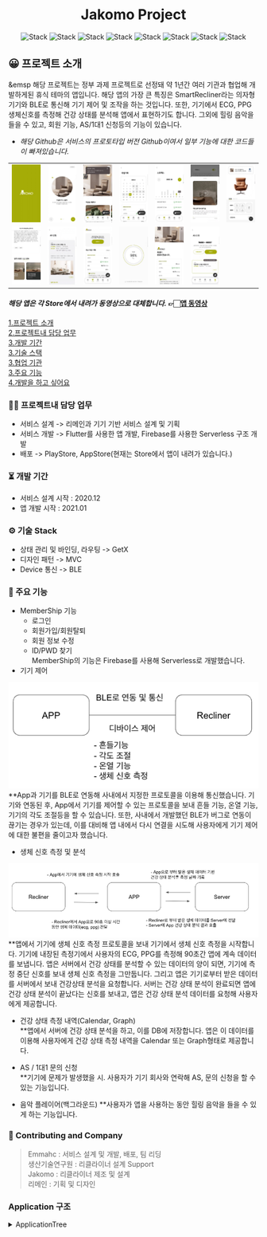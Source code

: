 <h1 align="center">Jakomo Project</h1>  

<div align="center">
 
![Stack](https://img.shields.io/badge/flutter-02569B?style=for-the-badge&logo=Flutter&logoColor=white)
![Stack](https://img.shields.io/badge/android-3DDC84?style=for-the-badge&logo=Android&logoColor=white)
![Stack](https://img.shields.io/badge/apple-000000?style=for-the-badge&logo=IOS&logoColor=white)
![Stack](https://img.shields.io/badge/dart-0175C2?style=for-the-badge&logo=Dart&logoColor=white)
![Stack](https://img.shields.io/badge/kotlin-7F52FF?style=for-the-badge&logo=Kotlin&logoColor=white)
![Stack](https://img.shields.io/badge/swift-F05138?style=for-the-badge&logo=Swift&logoColor=white)
![Stack](https://img.shields.io/badge/firebase-FFCA28?style=for-the-badge&logo=Firebase&logoColor=white)
![Stack](https://img.shields.io/badge/bluetooth-0082FC?style=for-the-badge&logo=BLE&logoColor=white)
 
</div>

## 😀 프로젝트 소개  
&emsp 해당 프로젝트는 정부 과제 프로젝트로 선정돼 약 1년간 여러 기관과 협업해 개발하게된 휴식 테마의 앱입니다. 해당 앱의 가장 큰 특징은 SmartRecliner라는 의자형 기기와 BLE로 통신해 기기 제어 및 조작을 하는 것입니다. 
또한, 기기에서 ECG, PPG 생체신호를 측정해 건강 상태를 분석해 앱에서 표현하기도 합니다. 그외에 힐링 음악을 들을 수 있고, 회원 기능, AS/1대1 신청등의 기능이 있습니다.

* _해당 Github은 서비스의 프로토타입 버전 Github이여서 일부 기능에 대한 코드들이 빠져있습니다._

<table>
   <tr>
      <td>
         <a href="https://drive.google.com/file/d/1ruBQovASZY0D_ppkiltXThmqzcCsqXss/view?usp=drive_link">
         <img width="200px" src="./1.png">
      </td>
      <td>
         <a href="https://drive.google.com/file/d/1ruBQovASZY0D_ppkiltXThmqzcCsqXss/view?usp=drive_link">
         <img width="200px" src="./2.png">
      </td>
      <td>
         <a href="https://drive.google.com/file/d/1ruBQovASZY0D_ppkiltXThmqzcCsqXss/view?usp=drive_link">
         <img width="200px" src="./3.png">
      </td>
      <td>
         <a href="https://drive.google.com/file/d/1ruBQovASZY0D_ppkiltXThmqzcCsqXss/view?usp=drive_link">
         <img width="200px" src="./4.png">
      </td>
      <td>
         <a href="https://drive.google.com/file/d/1ruBQovASZY0D_ppkiltXThmqzcCsqXss/view?usp=drive_link">
         <img width="200px" src="./5.png">
      </td>
      <td>
         <a href="https://drive.google.com/file/d/1ruBQovASZY0D_ppkiltXThmqzcCsqXss/view?usp=drive_link">
         <img width="200px" src="./6.png">
      </td>
      <td>
         <a href="https://drive.google.com/file/d/1ruBQovASZY0D_ppkiltXThmqzcCsqXss/view?usp=drive_link">
         <img width="200px" src="./7.png">
      </td>      
   </tr>
   <tr>
      <td>
         <a href="https://drive.google.com/file/d/1ruBQovASZY0D_ppkiltXThmqzcCsqXss/view?usp=drive_link">
         <img width="200px" src="./8.png">
      </td>
      <td>
         <a href="https://drive.google.com/file/d/1ruBQovASZY0D_ppkiltXThmqzcCsqXss/view?usp=drive_link">
         <img width="200px" src="./9.png">
      </td>
      <td>
         <a href="https://drive.google.com/file/d/1ruBQovASZY0D_ppkiltXThmqzcCsqXss/view?usp=drive_link">
         <img width="200px" src="./10.png">
      </td>
      <td>
         <a href="https://drive.google.com/file/d/1ruBQovASZY0D_ppkiltXThmqzcCsqXss/view?usp=drive_link">
         <img width="200px" src="./11.png">
      </td>
      <td>
         <a href="https://drive.google.com/file/d/1ruBQovASZY0D_ppkiltXThmqzcCsqXss/view?usp=drive_link">
         <img width="200px" src="./12.png">
      </td>
      <td>
         <a href="https://drive.google.com/file/d/1ruBQovASZY0D_ppkiltXThmqzcCsqXss/view?usp=drive_link">
         <img width="200px" src="./13.png">
      </td>
    </tr>	
</table>

#### _해당 앱은 각 Store에서 내려가 동영상으로 대체합니다._ 👉🏻[앱 동영상](https://drive.google.com/file/d/1ruBQovASZY0D_ppkiltXThmqzcCsqXss/view?usp=drive_link)

[1.프로젝트 소개](#😀-프로젝트-소개)    
[2.프로젝트내 담당 업무](#🧑‍💻-프로젝트내-담당-업무)  
[3.개발 기간](#⏳️-개발-기간)  
[3.기술 스택](#⚙️-기술-Stack)  
[3.협업 기관](#🙌-Contributing-and-Company)   
[3.주요 기능](#📌-주요-기능)  
[4.개발을 하고 싶어요](#Application-구조)

 

### 🧑‍💻 프로젝트내 담당 업무  
+ 서비스 설계 -> 리메인과 기기 기반 서비스 설계 및 기획  
+ 서비스 개발 -> Flutter를 사용한 앱 개발, Firebase를 사용한 Serverless 구조 개발  
+ 배포 -> PlayStore, AppStore(현재는 Store에서 앱이 내려가 있습니다.)    

### ⏳️ 개발 기간  
* 서비스 설계 시작 : 2020.12  
* 앱 개발 시작 : 2021.01    

### ⚙️ 기술 Stack  
* 상태 관리 및 바인딩, 라우팅 -> GetX  
* 디자인 패턴 -> MVC  
* Device 통신 -> BLE     

### 📌 주요 기능  
* MemberShip 기능  
  * 로그인  
  * 회원가입/회원탈퇴  
  * 회원 정보 수정  
  * ID/PWD 찾기  
  MemberShip의 기능은 Firebase를 사용해 Serverless로 개발했습니다.  
* 기기 제어  
<img width="600px" src="./screen.png">
**App과 기기를 BLE로 연동해 사내에서 지정한 프로토콜을 이용해 통신했습니다. 기기와 연동된 후, App에서 기기를 제어할 수 있는 프로토콜을 보내 흔들 기능, 온열 기능, 기기의 각도 조절등을 할 수 있습니다.  
또한, 사내에서 개발했던 BLE가 버그로 연동이 끊기는 경우가 있는데, 이를 대비해 앱 내에서 다시 연결을 시도해 사용자에게 기기 제어에 대한 불편을 줄이고자 했습니다.  

* 생체 신호 측정 및 분석  
<img width="600px" src="./screen2.png">
**앱에서 기기에 생체 신호 측정 프로토콜을 보내 기기에서 생체 신호 측정을 시작합니다. 기기에 내장된 측정기에서 사용자의 ECG, PPG를 측정해 90초간 앱에 계속 데이터를 보냅니다.
앱은 서버에서 건강 상태를 분석할 수 있는 데이터의 양이 되면, 기기에 측정 중단 신호를 보내 생체 신호 측정을 그만둡니다. 그리고 앱은 기기로부터 받은 데이터를 서버에서 보내 건강상태 분석을 요청합니다.
서버는 건강 상태 분석이 완료되면 앱에 건강 상태 분석이 끝났다는 신호를 보내고, 앱은 건강 상태 분석 데이터를 요청해 사용자에게 제공합니다.

* 건강 상태 측정 내역(Calendar, Graph)  
**앱에서 서버에 건강 상태 분석을 하고, 이를 DB에 저장합니다. 앱은 이 데이터를 이용해 사용자에게 건강 상태 측정 내역을 Calendar 또는 Graph형태로 제공합니다.

* AS / 1대1 문의 신청  
**기기에 문제가 발생했을 시. 사용자가 기기 회사와 연락해 AS, 문의 신청을 할 수 있는 기능입니다. 
* 음악 플레이어(백그라운드)
**사용자가 앱을 사용하는 동안 힐링 음악을 들을 수 있게 하는 기능입니다. 

### 🙌 Contributing and Company    
> Emmahc : 서비스 설계 및 개발, 배포, 팀 리딩  
> 생산기술연구원 : 리클라이너 설계 Support   
> Jakomo : 리클라이너 제조 및 설계  
> 리메인 : 기획 및 디자인  

### Application 구조
<details><summary>ApplicationTree</summary>
   
```bash
├── BLE
│   ├── ble_controller.dart
│   ├── ble_protocol.dart
│   └── measure_isolate.dart
├── JakomoSP
│   └── jakomo_sp.dart
├── Logger
│   └── logger_factory.dart
├── MeasureAPI
│   ├── measure_api.dart
│   ├── measure_api.g.dart
│   ├── measure_input_model.dart
│   ├── measure_input_model.g.dart
│   ├── measure_result_model.dart
│   └── measure_result_model.g.dart
├── NetworkObserver
│   └── network_observer.dart
├── Page
│   ├── ASApplicationPage
│   │   ├── ASApplicationDetail
│   │   │   ├── as_application_detail_answer.dart
│   │   │   ├── as_application_detail_contents.dart
│   │   │   ├── as_application_detail_footer.dart
│   │   │   └── as_application_detail_page.dart
│   │   ├── ASApplicationForm
│   │   │   ├── as_application_form_calendar.dart
│   │   │   ├── as_application_form_contents.dart
│   │   │   ├── as_application_form_controller.dart
│   │   │   ├── as_application_form_footer.dart
│   │   │   ├── as_application_form_guide.dart
│   │   │   ├── as_application_form_info.dart
│   │   │   ├── as_application_form_middle_structure.dart
│   │   │   ├── as_application_form_page.dart
│   │   │   ├── as_application_form_select.dart
│   │   │   ├── as_application_form_time.dart
│   │   │   ├── as_application_form_top.dart
│   │   │   └── as_application_img.dart
│   │   ├── as_application_button.dart
│   │   ├── as_application_history.dart
│   │   ├── as_application_history_item.dart
│   │   ├── as_application_history_model.dart
│   │   ├── as_application_history_none.dart
│   │   └── as_application_page.dart
│   ├── AskedQuestion
│   │   ├── asked_1.dart
│   │   ├── asked_2.dart
│   │   ├── asked_3.dart
│   │   ├── asked_4.dart
│   │   ├── asked_all.dart
│   │   ├── asked_question_controller.dart
│   │   ├── asked_question_item.dart
│   │   ├── asked_question_model.dart
│   │   ├── asked_question_navigation.dart
│   │   ├── asked_question_page.dart
│   │   └── asked_question_structure.dart
│   ├── BLEConnectionPage
│   │   ├── ble_connection_background.dart
│   │   ├── ble_connection_bottomsheet.dart
│   │   ├── ble_connection_close_button.dart
│   │   ├── ble_connection_guide.dart
│   │   ├── ble_connection_page.dart
│   │   └── ble_connection_switch.dart
│   ├── BLEControlPage
│   │   ├── ble_control_device.dart
│   │   ├── ble_control_device_item.dart
│   │   ├── ble_control_heat.dart
│   │   ├── ble_control_page.dart
│   │   ├── ble_control_shake.dart
│   │   ├── ble_navigation.dart
│   │   ├── ble_navigation_controller.dart
│   │   └── ble_popup.dart
│   ├── BottomNavigation
│   │   ├── bottom_navigation.dart
│   │   ├── bottom_navigation_controller.dart
│   │   ├── bottom_navigation_item.dart
│   │   ├── jakomo_floating_button.dart
│   │   ├── jakomo_music_button.dart
│   │   └── navigation_with_floating.dart
│   ├── CommonUI
│   │   ├── common_ui.dart
│   │   ├── jakomo_auth_timer.dart
│   │   ├── jakomo_auth_timer_controller.dart
│   │   ├── jakomo_auth_timer_isolate.dart
│   │   ├── jakomo_ble_connection.dart
│   │   ├── jakomo_ble_connection_container.dart
│   │   ├── jakomo_ble_connection_switch.dart
│   │   ├── jakomo_bottomsheet.dart
│   │   ├── jakomo_calendar.dart
│   │   ├── jakomo_concrete_button.dart
│   │   ├── jakomo_concrete_rectangle_button.dart
│   │   ├── jakomo_convert_state.dart
│   │   ├── jakomo_error_guide.dart
│   │   ├── jakomo_history_bar.dart
│   │   ├── jakomo_history_date_controller_ui.dart
│   │   ├── jakomo_loading_cupertino.dart
│   │   ├── jakomo_loading_cupertino_painter.dart
│   │   ├── jakomo_no_history.dart
│   │   ├── jakomo_operation_time.dart
│   │   ├── jakomo_page_top.dart
│   │   ├── jakomo_pistachio_big_button.dart
│   │   ├── jakomo_pistachio_border_button.dart
│   │   ├── jakomo_pistachio_rectangle_button.dart
│   │   ├── jakomo_pistachio_small_button.dart
│   │   ├── jakomo_recommend_pop_up.dart
│   │   ├── jakomo_regex.dart
│   │   ├── jakomo_signin_dot.dart
│   │   ├── jakomo_text_form.dart
│   │   ├── jakomo_title_with_line.dart
│   │   └── stress_ui.dart
│   ├── DirectInquiryPage
│   │   ├── InquiryDetail
│   │   │   ├── inquiry_detail_answer.dart
│   │   │   ├── inquiry_detail_contents.dart
│   │   │   ├── inquiry_detail_footer.dart
│   │   │   └── inquiry_detail_page.dart
│   │   ├── InquiryForm
│   │   │   ├── inquiry_form_contents.dart
│   │   │   ├── inquiry_form_controller.dart
│   │   │   ├── inquiry_form_footer.dart
│   │   │   ├── inquiry_form_guide.dart
│   │   │   ├── inquiry_form_img.dart
│   │   │   ├── inquiry_form_middle_structure.dart
│   │   │   ├── inquiry_form_page.dart
│   │   │   ├── inquiry_form_select.dart
│   │   │   └── inquiry_form_title.dart
│   │   ├── InquiryHistory
│   │   │   ├── inquiry_history.dart
│   │   │   ├── inquiry_history_item.dart
│   │   │   ├── inquiry_history_model.dart
│   │   │   └── inquiry_history_none.dart
│   │   ├── inquiry_button.dart
│   │   └── inquiry_page.dart
│   ├── HomePage
│   │   ├── Footer
│   │   │   ├── footer.dart
│   │   │   ├── footer_business_info.dart
│   │   │   └── footer_operation.dart
│   │   ├── JakomoCustomCare
│   │   │   ├── jakomo_custom_care.dart
│   │   │   ├── jakomo_custom_care_item.dart
│   │   │   ├── jakomo_custom_care_model.dart
│   │   │   └── jakomo_custom_care_tag.dart
│   │   ├── JakomoEvent
│   │   │   ├── jakomo_event.dart
│   │   │   ├── jakomo_event_container.dart
│   │   │   ├── jakomo_event_item.dart
│   │   │   └── jakomo_event_model.dart
│   │   ├── JakomoNews
│   │   │   ├── jakomo_new_idx.dart
│   │   │   ├── jakomo_news.dart
│   │   │   ├── jakomo_news_item.dart
│   │   │   └── jakomo_news_model.dart
│   │   ├── JakomoRecommend
│   │   │   ├── jakomo_auto_swipe.dart
│   │   │   ├── jakomo_recommend.dart
│   │   │   ├── jakomo_recommend_container.dart
│   │   │   ├── jakomo_recommend_image.dart
│   │   │   ├── jakomo_recommend_item.dart
│   │   │   └── jakomo_recommend_model.dart
│   │   ├── JakomoUsefulInfo
│   │   │   ├── jakomo_useful_info.dart
│   │   │   ├── jakomo_useful_info_all.dart
│   │   │   ├── jakomo_useful_info_item.dart
│   │   │   └── jakomo_useful_info_model.dart
│   │   ├── home_background.dart
│   │   ├── home_context_menu.dart
│   │   ├── home_page.dart
│   │   ├── home_page_controller.dart
│   │   ├── home_page_structure.dart
│   │   └── home_sound_icon.dart
│   ├── IntroPage
│   │   ├── intro_bottom.dart
│   │   ├── intro_circle_frame.dart
│   │   ├── intro_controller.dart
│   │   ├── intro_model.dart
│   │   ├── intro_page.dart
│   │   ├── intro_skip_button.dart
│   │   └── intro_slider_structure.dart
│   ├── JakomoWebview
│   │   └── jakomo_webview.dart
│   ├── MeasurePage
│   │   ├── MeasureBPHistory
│   │   │   ├── bp_date_ui.dart
│   │   │   ├── bp_graph.dart
│   │   │   ├── bp_history_bar.dart
│   │   │   ├── bp_history_controller.dart
│   │   │   ├── bp_history_item.dart
│   │   │   ├── bp_history_item_structure.dart
│   │   │   ├── bp_history_page.dart
│   │   │   └── bp_model.dart
│   │   ├── MeasureHeartRateHistory
│   │   │   ├── hr_date_ui.dart
│   │   │   ├── hr_graph.dart
│   │   │   ├── hr_history_bar.dart
│   │   │   ├── hr_history_controller.dart
│   │   │   ├── hr_history_item.dart
│   │   │   ├── hr_history_item_structure.dart
│   │   │   ├── hr_history_page.dart
│   │   │   └── hr_model.dart
│   │   ├── MeasureHistory
│   │   │   ├── measure_history_calendar.dart
│   │   │   ├── measure_history_conroller.dart
│   │   │   ├── measure_history_item_list.dart
│   │   │   └── measure_history_page.dart
│   │   ├── MeasureHistoryItem
│   │   │   ├── measure_history_item.dart
│   │   │   ├── measure_history_item_advice.dart
│   │   │   ├── measure_history_item_model.dart
│   │   │   └── measure_history_item_row.dart
│   │   ├── MeasureProgressPage
│   │   │   ├── measure_basic_progress.dart
│   │   │   ├── measure_center_contents.dart
│   │   │   ├── measure_jumping_dot.dart
│   │   │   ├── measure_progress_bar.dart
│   │   │   ├── measure_progress_controller.dart
│   │   │   ├── measure_progress_guide.dart
│   │   │   └── measure_progress_page.dart
│   │   ├── MeasureResultPage
│   │   │   ├── measure_result_background.dart
│   │   │   ├── measure_result_close_button.dart
│   │   │   ├── measure_result_controller.dart
│   │   │   ├── measure_result_page.dart
│   │   │   ├── measure_result_structure.dart
│   │   │   └── measure_result_title.dart
│   │   ├── MeasureStressHistory
│   │   │   ├── st_date_ui.dart
│   │   │   ├── st_graph.dart
│   │   │   ├── st_history_bar.dart
│   │   │   ├── st_history_controller.dart
│   │   │   ├── st_history_item.dart
│   │   │   ├── st_history_item_structure.dart
│   │   │   ├── st_history_page.dart
│   │   │   └── st_model.dart
│   │   ├── MeasureWeightHistory
│   │   │   ├── we_date_ui.dart
│   │   │   ├── we_graph.dart
│   │   │   ├── we_history_bar.dart
│   │   │   ├── we_history_controller.dart
│   │   │   ├── we_history_item.dart
│   │   │   ├── we_history_item_structure.dart
│   │   │   ├── we_history_page.dart
│   │   │   ├── we_item_line.dart
│   │   │   └── we_model.dart
│   │   ├── measure_button.dart
│   │   ├── measure_logo.dart
│   │   ├── measure_no_data.dart
│   │   ├── measure_page.dart
│   │   └── measure_recent_history_title.dart
│   ├── MemberShip
│   │   ├── FindMemberShip
│   │   │   ├── FindId
│   │   │   │   ├── find_id.dart
│   │   │   │   ├── find_id_auth_phone.dart
│   │   │   │   ├── find_id_controller.dart
│   │   │   │   ├── find_id_find_structure.dart
│   │   │   │   ├── find_id_name.dart
│   │   │   │   ├── find_id_phone.dart
│   │   │   │   ├── find_id_result_item.dart
│   │   │   │   ├── find_id_result_login_button.dart
│   │   │   │   ├── find_id_result_model.dart
│   │   │   │   ├── find_id_result_structure.dart
│   │   │   │   ├── find_id_timer.dart
│   │   │   │   ├── find_id_timer_controller.dart
│   │   │   │   └── find_id_timer_isolate.dart
│   │   │   ├── FindPwd
│   │   │   │   ├── find_pwd.dart
│   │   │   │   ├── find_pwd_auth_phone.dart
│   │   │   │   ├── find_pwd_controller.dart
│   │   │   │   ├── find_pwd_email.dart
│   │   │   │   ├── find_pwd_find_structure.dart
│   │   │   │   ├── find_pwd_modify_structure.dart
│   │   │   │   ├── find_pwd_name.dart
│   │   │   │   ├── find_pwd_new.dart
│   │   │   │   ├── find_pwd_new_check.dart
│   │   │   │   ├── find_pwd_phone.dart
│   │   │   │   ├── find_pwd_timer.dart
│   │   │   │   ├── find_pwd_timer_controller.dart
│   │   │   │   └── find_pwd_timer_isolate.dart
│   │   │   ├── find_membership_controller.dart
│   │   │   ├── find_membership_navigation.dart
│   │   │   ├── find_membership_page.dart
│   │   │   └── find_membership_top.dart
│   │   ├── LoginPage
│   │   │   ├── login_auto.dart
│   │   │   ├── login_button.dart
│   │   │   ├── login_controller.dart
│   │   │   ├── login_footer.dart
│   │   │   ├── login_id.dart
│   │   │   ├── login_page.dart
│   │   │   ├── login_pwd.dart
│   │   │   ├── login_social.dart
│   │   │   └── login_top.dart
│   │   ├── SignInPage
│   │   │   ├── signin_authentification_phone.dart
│   │   │   ├── signin_button.dart
│   │   │   ├── signin_check_pwd.dart
│   │   │   ├── signin_controller.dart
│   │   │   ├── signin_footer.dart
│   │   │   ├── signin_id.dart
│   │   │   ├── signin_name.dart
│   │   │   ├── signin_page.dart
│   │   │   ├── signin_phone.dart
│   │   │   ├── signin_pwd.dart
│   │   │   ├── signin_social.dart
│   │   │   ├── signin_structure.dart
│   │   │   ├── signin_success_page.dart
│   │   │   └── signin_top.dart
│   │   ├── SignInSocialPage
│   │   │   ├── signin_social_auth_phone.dart
│   │   │   ├── signin_social_button.dart
│   │   │   ├── signin_social_controller.dart
│   │   │   ├── signin_social_email.dart
│   │   │   ├── signin_social_footer.dart
│   │   │   ├── signin_social_id.dart
│   │   │   ├── signin_social_name.dart
│   │   │   ├── signin_social_page.dart
│   │   │   ├── signin_social_phone.dart
│   │   │   ├── signin_social_structure.dart
│   │   │   ├── signin_social_timer.dart
│   │   │   ├── signin_social_timer_controller.dart
│   │   │   └── signin_social_timer_isolate.dart
│   │   └── WidthDrawalPage
│   │       ├── widthdrawal_comments.dart
│   │       ├── widthdrawal_contents.dart
│   │       ├── widthdrawal_footer.dart
│   │       └── widthdrawal_page.dart
│   ├── ModifyMyInfoPage
│   │   ├── modify_controller.dart
│   │   ├── modify_myinfo_authentification.dart
│   │   ├── modify_myinfo_footer.dart
│   │   ├── modify_myinfo_id.dart
│   │   ├── modify_myinfo_image.dart
│   │   ├── modify_myinfo_membernumber.dart
│   │   ├── modify_myinfo_name.dart
│   │   ├── modify_myinfo_not_social.dart
│   │   ├── modify_myinfo_page.dart
│   │   ├── modify_myinfo_phone.dart
│   │   ├── modify_myinfo_receive.dart
│   │   └── modify_myinfo_social_login.dart
│   ├── MyPage
│   │   ├── mypage.dart
│   │   ├── mypage_ble.dart
│   │   ├── mypage_care_item.dart
│   │   ├── mypage_contents.dart
│   │   ├── mypage_device.dart
│   │   ├── mypage_footer.dart
│   │   ├── mypage_img.dart
│   │   ├── mypage_info.dart
│   │   ├── mypage_route_item.dart
│   │   ├── mypage_route_list.dart
│   │   └── mypage_top.dart
│   ├── NotificationListPage
│   │   ├── notification_list_item.dart
│   │   ├── notification_list_page.dart
│   │   └── notification_model.dart
│   ├── Popup
│   │   └── pop_up_controller.dart
│   ├── RestCarePage
│   │   ├── RestCareAudioItem
│   │   │   ├── rest_care_audio_button.dart
│   │   │   ├── rest_care_audio_item.dart
│   │   │   ├── rest_care_audio_item_slider.dart
│   │   │   ├── rest_care_audio_model.dart
│   │   │   └── rest_care_audio_small_item.dart
│   │   ├── RestCareAuido
│   │   │   ├── rest_care_audio.dart
│   │   │   ├── rest_care_audio_controller.dart
│   │   │   └── rest_care_audio_factory.dart
│   │   ├── RestCareGuide
│   │   │   └── rest_care_guide.dart
│   │   ├── RestCareMode
│   │   │   ├── rest_care_guide_text.dart
│   │   │   ├── rest_care_mode.dart
│   │   │   ├── rest_care_mode_structure.dart
│   │   │   └── rest_care_mode_switch.dart
│   │   ├── RestGuideItem
│   │   │   ├── rest_guide_contents.dart
│   │   │   ├── rest_guide_item.dart
│   │   │   ├── rest_guide_structure.dart
│   │   │   ├── rest_guide_title.dart
│   │   │   ├── rest_guide_title_tag.dart
│   │   │   ├── rest_guide_top.dart
│   │   │   └── rest_guide_useful.dart
│   │   ├── rest_care_navigation_controller.dart
│   │   ├── rest_care_page.dart
│   │   ├── rest_care_scoll.dart
│   │   ├── rest_care_sliverheader.dart
│   │   ├── rest_care_title.dart
│   │   └── rest_navigation.dart
│   ├── SettingPage
│   │   ├── setting_alarm.dart
│   │   ├── setting_alarm_item.dart
│   │   ├── setting_app_version.dart
│   │   ├── setting_condition.dart
│   │   ├── setting_condition_item.dart
│   │   ├── setting_footer.dart
│   │   ├── setting_page.dart
│   │   └── setting_structure.dart
│   ├── SplashPage
│   │   └── splash_page.dart
│   └── TermConditionPolicyPage
│       ├── marketing_policy_page.dart
│       ├── personal_policy_page.dart
│       └── term_condition_policy_page.dart
├── Permission
│   └── permission_factory.dart
├── Routes
│   ├── jakomo_binding.dart
│   ├── jakomo_pages.dart
│   └── jakomo_routes.dart
├── ServerData
│   ├── api_constant.dart
│   ├── history_client.dart
│   ├── history_client.g.dart
│   ├── history_controller.dart
│   ├── history_isolate.dart
│   ├── history_output_model.dart
│   └── history_output_model.g.dart
├── UISupportUtils
│   ├── jakomo_color.dart
│   └── support_ui.dart
├── main.dart
└── ui_test.dart

62 directories, 362 files
kpop@keipabpaegtoliui-MacBookPro lib % tree > tree.txt
kpop@keipabpaegtoliui-MacBookPro lib % tree
.
├── BLE
│   ├── ble_controller.dart
│   ├── ble_protocol.dart
│   └── measure_isolate.dart
├── JakomoSP
│   └── jakomo_sp.dart
├── Logger
│   └── logger_factory.dart
├── MeasureAPI
│   ├── measure_api.dart
│   ├── measure_api.g.dart
│   ├── measure_input_model.dart
│   ├── measure_input_model.g.dart
│   ├── measure_result_model.dart
│   └── measure_result_model.g.dart
├── NetworkObserver
│   └── network_observer.dart
├── Page
│   ├── ASApplicationPage
│   │   ├── ASApplicationDetail
│   │   │   ├── as_application_detail_answer.dart
│   │   │   ├── as_application_detail_contents.dart
│   │   │   ├── as_application_detail_footer.dart
│   │   │   └── as_application_detail_page.dart
│   │   ├── ASApplicationForm
│   │   │   ├── as_application_form_calendar.dart
│   │   │   ├── as_application_form_contents.dart
│   │   │   ├── as_application_form_controller.dart
│   │   │   ├── as_application_form_footer.dart
│   │   │   ├── as_application_form_guide.dart
│   │   │   ├── as_application_form_info.dart
│   │   │   ├── as_application_form_middle_structure.dart
│   │   │   ├── as_application_form_page.dart
│   │   │   ├── as_application_form_select.dart
│   │   │   ├── as_application_form_time.dart
│   │   │   ├── as_application_form_top.dart
│   │   │   └── as_application_img.dart
│   │   ├── as_application_button.dart
│   │   ├── as_application_history.dart
│   │   ├── as_application_history_item.dart
│   │   ├── as_application_history_model.dart
│   │   ├── as_application_history_none.dart
│   │   └── as_application_page.dart
│   ├── AskedQuestion
│   │   ├── asked_1.dart
│   │   ├── asked_2.dart
│   │   ├── asked_3.dart
│   │   ├── asked_4.dart
│   │   ├── asked_all.dart
│   │   ├── asked_question_controller.dart
│   │   ├── asked_question_item.dart
│   │   ├── asked_question_model.dart
│   │   ├── asked_question_navigation.dart
│   │   ├── asked_question_page.dart
│   │   └── asked_question_structure.dart
│   ├── BLEConnectionPage
│   │   ├── ble_connection_background.dart
│   │   ├── ble_connection_bottomsheet.dart
│   │   ├── ble_connection_close_button.dart
│   │   ├── ble_connection_guide.dart
│   │   ├── ble_connection_page.dart
│   │   └── ble_connection_switch.dart
│   ├── BLEControlPage
│   │   ├── ble_control_device.dart
│   │   ├── ble_control_device_item.dart
│   │   ├── ble_control_heat.dart
│   │   ├── ble_control_page.dart
│   │   ├── ble_control_shake.dart
│   │   ├── ble_navigation.dart
│   │   ├── ble_navigation_controller.dart
│   │   └── ble_popup.dart
│   ├── BottomNavigation
│   │   ├── bottom_navigation.dart
│   │   ├── bottom_navigation_controller.dart
│   │   ├── bottom_navigation_item.dart
│   │   ├── jakomo_floating_button.dart
│   │   ├── jakomo_music_button.dart
│   │   └── navigation_with_floating.dart
│   ├── CommonUI
│   │   ├── common_ui.dart
│   │   ├── jakomo_auth_timer.dart
│   │   ├── jakomo_auth_timer_controller.dart
│   │   ├── jakomo_auth_timer_isolate.dart
│   │   ├── jakomo_ble_connection.dart
│   │   ├── jakomo_ble_connection_container.dart
│   │   ├── jakomo_ble_connection_switch.dart
│   │   ├── jakomo_bottomsheet.dart
│   │   ├── jakomo_calendar.dart
│   │   ├── jakomo_concrete_button.dart
│   │   ├── jakomo_concrete_rectangle_button.dart
│   │   ├── jakomo_convert_state.dart
│   │   ├── jakomo_error_guide.dart
│   │   ├── jakomo_history_bar.dart
│   │   ├── jakomo_history_date_controller_ui.dart
│   │   ├── jakomo_loading_cupertino.dart
│   │   ├── jakomo_loading_cupertino_painter.dart
│   │   ├── jakomo_no_history.dart
│   │   ├── jakomo_operation_time.dart
│   │   ├── jakomo_page_top.dart
│   │   ├── jakomo_pistachio_big_button.dart
│   │   ├── jakomo_pistachio_border_button.dart
│   │   ├── jakomo_pistachio_rectangle_button.dart
│   │   ├── jakomo_pistachio_small_button.dart
│   │   ├── jakomo_recommend_pop_up.dart
│   │   ├── jakomo_regex.dart
│   │   ├── jakomo_signin_dot.dart
│   │   ├── jakomo_text_form.dart
│   │   ├── jakomo_title_with_line.dart
│   │   └── stress_ui.dart
│   ├── DirectInquiryPage
│   │   ├── InquiryDetail
│   │   │   ├── inquiry_detail_answer.dart
│   │   │   ├── inquiry_detail_contents.dart
│   │   │   ├── inquiry_detail_footer.dart
│   │   │   └── inquiry_detail_page.dart
│   │   ├── InquiryForm
│   │   │   ├── inquiry_form_contents.dart
│   │   │   ├── inquiry_form_controller.dart
│   │   │   ├── inquiry_form_footer.dart
│   │   │   ├── inquiry_form_guide.dart
│   │   │   ├── inquiry_form_img.dart
│   │   │   ├── inquiry_form_middle_structure.dart
│   │   │   ├── inquiry_form_page.dart
│   │   │   ├── inquiry_form_select.dart
│   │   │   └── inquiry_form_title.dart
│   │   ├── InquiryHistory
│   │   │   ├── inquiry_history.dart
│   │   │   ├── inquiry_history_item.dart
│   │   │   ├── inquiry_history_model.dart
│   │   │   └── inquiry_history_none.dart
│   │   ├── inquiry_button.dart
│   │   └── inquiry_page.dart
│   ├── HomePage
│   │   ├── Footer
│   │   │   ├── footer.dart
│   │   │   ├── footer_business_info.dart
│   │   │   └── footer_operation.dart
│   │   ├── JakomoCustomCare
│   │   │   ├── jakomo_custom_care.dart
│   │   │   ├── jakomo_custom_care_item.dart
│   │   │   ├── jakomo_custom_care_model.dart
│   │   │   └── jakomo_custom_care_tag.dart
│   │   ├── JakomoEvent
│   │   │   ├── jakomo_event.dart
│   │   │   ├── jakomo_event_container.dart
│   │   │   ├── jakomo_event_item.dart
│   │   │   └── jakomo_event_model.dart
│   │   ├── JakomoNews
│   │   │   ├── jakomo_new_idx.dart
│   │   │   ├── jakomo_news.dart
│   │   │   ├── jakomo_news_item.dart
│   │   │   └── jakomo_news_model.dart
│   │   ├── JakomoRecommend
│   │   │   ├── jakomo_auto_swipe.dart
│   │   │   ├── jakomo_recommend.dart
│   │   │   ├── jakomo_recommend_container.dart
│   │   │   ├── jakomo_recommend_image.dart
│   │   │   ├── jakomo_recommend_item.dart
│   │   │   └── jakomo_recommend_model.dart
│   │   ├── JakomoUsefulInfo
│   │   │   ├── jakomo_useful_info.dart
│   │   │   ├── jakomo_useful_info_all.dart
│   │   │   ├── jakomo_useful_info_item.dart
│   │   │   └── jakomo_useful_info_model.dart
│   │   ├── home_background.dart
│   │   ├── home_context_menu.dart
│   │   ├── home_page.dart
│   │   ├── home_page_controller.dart
│   │   ├── home_page_structure.dart
│   │   └── home_sound_icon.dart
│   ├── IntroPage
│   │   ├── intro_bottom.dart
│   │   ├── intro_circle_frame.dart
│   │   ├── intro_controller.dart
│   │   ├── intro_model.dart
│   │   ├── intro_page.dart
│   │   ├── intro_skip_button.dart
│   │   └── intro_slider_structure.dart
│   ├── JakomoWebview
│   │   └── jakomo_webview.dart
│   ├── MeasurePage
│   │   ├── MeasureBPHistory
│   │   │   ├── bp_date_ui.dart
│   │   │   ├── bp_graph.dart
│   │   │   ├── bp_history_bar.dart
│   │   │   ├── bp_history_controller.dart
│   │   │   ├── bp_history_item.dart
│   │   │   ├── bp_history_item_structure.dart
│   │   │   ├── bp_history_page.dart
│   │   │   └── bp_model.dart
│   │   ├── MeasureHeartRateHistory
│   │   │   ├── hr_date_ui.dart
│   │   │   ├── hr_graph.dart
│   │   │   ├── hr_history_bar.dart
│   │   │   ├── hr_history_controller.dart
│   │   │   ├── hr_history_item.dart
│   │   │   ├── hr_history_item_structure.dart
│   │   │   ├── hr_history_page.dart
│   │   │   └── hr_model.dart
│   │   ├── MeasureHistory
│   │   │   ├── measure_history_calendar.dart
│   │   │   ├── measure_history_conroller.dart
│   │   │   ├── measure_history_item_list.dart
│   │   │   └── measure_history_page.dart
│   │   ├── MeasureHistoryItem
│   │   │   ├── measure_history_item.dart
│   │   │   ├── measure_history_item_advice.dart
│   │   │   ├── measure_history_item_model.dart
│   │   │   └── measure_history_item_row.dart
│   │   ├── MeasureProgressPage
│   │   │   ├── measure_basic_progress.dart
│   │   │   ├── measure_center_contents.dart
│   │   │   ├── measure_jumping_dot.dart
│   │   │   ├── measure_progress_bar.dart
│   │   │   ├── measure_progress_controller.dart
│   │   │   ├── measure_progress_guide.dart
│   │   │   └── measure_progress_page.dart
│   │   ├── MeasureResultPage
│   │   │   ├── measure_result_background.dart
│   │   │   ├── measure_result_close_button.dart
│   │   │   ├── measure_result_controller.dart
│   │   │   ├── measure_result_page.dart
│   │   │   ├── measure_result_structure.dart
│   │   │   └── measure_result_title.dart
│   │   ├── MeasureStressHistory
│   │   │   ├── st_date_ui.dart
│   │   │   ├── st_graph.dart
│   │   │   ├── st_history_bar.dart
│   │   │   ├── st_history_controller.dart
│   │   │   ├── st_history_item.dart
│   │   │   ├── st_history_item_structure.dart
│   │   │   ├── st_history_page.dart
│   │   │   └── st_model.dart
│   │   ├── MeasureWeightHistory
│   │   │   ├── we_date_ui.dart
│   │   │   ├── we_graph.dart
│   │   │   ├── we_history_bar.dart
│   │   │   ├── we_history_controller.dart
│   │   │   ├── we_history_item.dart
│   │   │   ├── we_history_item_structure.dart
│   │   │   ├── we_history_page.dart
│   │   │   ├── we_item_line.dart
│   │   │   └── we_model.dart
│   │   ├── measure_button.dart
│   │   ├── measure_logo.dart
│   │   ├── measure_no_data.dart
│   │   ├── measure_page.dart
│   │   └── measure_recent_history_title.dart
│   ├── MemberShip
│   │   ├── FindMemberShip
│   │   │   ├── FindId
│   │   │   │   ├── find_id.dart
│   │   │   │   ├── find_id_auth_phone.dart
│   │   │   │   ├── find_id_controller.dart
│   │   │   │   ├── find_id_find_structure.dart
│   │   │   │   ├── find_id_name.dart
│   │   │   │   ├── find_id_phone.dart
│   │   │   │   ├── find_id_result_item.dart
│   │   │   │   ├── find_id_result_login_button.dart
│   │   │   │   ├── find_id_result_model.dart
│   │   │   │   ├── find_id_result_structure.dart
│   │   │   │   ├── find_id_timer.dart
│   │   │   │   ├── find_id_timer_controller.dart
│   │   │   │   └── find_id_timer_isolate.dart
│   │   │   ├── FindPwd
│   │   │   │   ├── find_pwd.dart
│   │   │   │   ├── find_pwd_auth_phone.dart
│   │   │   │   ├── find_pwd_controller.dart
│   │   │   │   ├── find_pwd_email.dart
│   │   │   │   ├── find_pwd_find_structure.dart
│   │   │   │   ├── find_pwd_modify_structure.dart
│   │   │   │   ├── find_pwd_name.dart
│   │   │   │   ├── find_pwd_new.dart
│   │   │   │   ├── find_pwd_new_check.dart
│   │   │   │   ├── find_pwd_phone.dart
│   │   │   │   ├── find_pwd_timer.dart
│   │   │   │   ├── find_pwd_timer_controller.dart
│   │   │   │   └── find_pwd_timer_isolate.dart
│   │   │   ├── find_membership_controller.dart
│   │   │   ├── find_membership_navigation.dart
│   │   │   ├── find_membership_page.dart
│   │   │   └── find_membership_top.dart
│   │   ├── LoginPage
│   │   │   ├── login_auto.dart
│   │   │   ├── login_button.dart
│   │   │   ├── login_controller.dart
│   │   │   ├── login_footer.dart
│   │   │   ├── login_id.dart
│   │   │   ├── login_page.dart
│   │   │   ├── login_pwd.dart
│   │   │   ├── login_social.dart
│   │   │   └── login_top.dart
│   │   ├── SignInPage
│   │   │   ├── signin_authentification_phone.dart
│   │   │   ├── signin_button.dart
│   │   │   ├── signin_check_pwd.dart
│   │   │   ├── signin_controller.dart
│   │   │   ├── signin_footer.dart
│   │   │   ├── signin_id.dart
│   │   │   ├── signin_name.dart
│   │   │   ├── signin_page.dart
│   │   │   ├── signin_phone.dart
│   │   │   ├── signin_pwd.dart
│   │   │   ├── signin_social.dart
│   │   │   ├── signin_structure.dart
│   │   │   ├── signin_success_page.dart
│   │   │   └── signin_top.dart
│   │   ├── SignInSocialPage
│   │   │   ├── signin_social_auth_phone.dart
│   │   │   ├── signin_social_button.dart
│   │   │   ├── signin_social_controller.dart
│   │   │   ├── signin_social_email.dart
│   │   │   ├── signin_social_footer.dart
│   │   │   ├── signin_social_id.dart
│   │   │   ├── signin_social_name.dart
│   │   │   ├── signin_social_page.dart
│   │   │   ├── signin_social_phone.dart
│   │   │   ├── signin_social_structure.dart
│   │   │   ├── signin_social_timer.dart
│   │   │   ├── signin_social_timer_controller.dart
│   │   │   └── signin_social_timer_isolate.dart
│   │   └── WidthDrawalPage
│   │       ├── widthdrawal_comments.dart
│   │       ├── widthdrawal_contents.dart
│   │       ├── widthdrawal_footer.dart
│   │       └── widthdrawal_page.dart
│   ├── ModifyMyInfoPage
│   │   ├── modify_controller.dart
│   │   ├── modify_myinfo_authentification.dart
│   │   ├── modify_myinfo_footer.dart
│   │   ├── modify_myinfo_id.dart
│   │   ├── modify_myinfo_image.dart
│   │   ├── modify_myinfo_membernumber.dart
│   │   ├── modify_myinfo_name.dart
│   │   ├── modify_myinfo_not_social.dart
│   │   ├── modify_myinfo_page.dart
│   │   ├── modify_myinfo_phone.dart
│   │   ├── modify_myinfo_receive.dart
│   │   └── modify_myinfo_social_login.dart
│   ├── MyPage
│   │   ├── mypage.dart
│   │   ├── mypage_ble.dart
│   │   ├── mypage_care_item.dart
│   │   ├── mypage_contents.dart
│   │   ├── mypage_device.dart
│   │   ├── mypage_footer.dart
│   │   ├── mypage_img.dart
│   │   ├── mypage_info.dart
│   │   ├── mypage_route_item.dart
│   │   ├── mypage_route_list.dart
│   │   └── mypage_top.dart
│   ├── NotificationListPage
│   │   ├── notification_list_item.dart
│   │   ├── notification_list_page.dart
│   │   └── notification_model.dart
│   ├── Popup
│   │   └── pop_up_controller.dart
│   ├── RestCarePage
│   │   ├── RestCareAudioItem
│   │   │   ├── rest_care_audio_button.dart
│   │   │   ├── rest_care_audio_item.dart
│   │   │   ├── rest_care_audio_item_slider.dart
│   │   │   ├── rest_care_audio_model.dart
│   │   │   └── rest_care_audio_small_item.dart
│   │   ├── RestCareAuido
│   │   │   ├── rest_care_audio.dart
│   │   │   ├── rest_care_audio_controller.dart
│   │   │   └── rest_care_audio_factory.dart
│   │   ├── RestCareGuide
│   │   │   └── rest_care_guide.dart
│   │   ├── RestCareMode
│   │   │   ├── rest_care_guide_text.dart
│   │   │   ├── rest_care_mode.dart
│   │   │   ├── rest_care_mode_structure.dart
│   │   │   └── rest_care_mode_switch.dart
│   │   ├── RestGuideItem
│   │   │   ├── rest_guide_contents.dart
│   │   │   ├── rest_guide_item.dart
│   │   │   ├── rest_guide_structure.dart
│   │   │   ├── rest_guide_title.dart
│   │   │   ├── rest_guide_title_tag.dart
│   │   │   ├── rest_guide_top.dart
│   │   │   └── rest_guide_useful.dart
│   │   ├── rest_care_navigation_controller.dart
│   │   ├── rest_care_page.dart
│   │   ├── rest_care_scoll.dart
│   │   ├── rest_care_sliverheader.dart
│   │   ├── rest_care_title.dart
│   │   └── rest_navigation.dart
│   ├── SettingPage
│   │   ├── setting_alarm.dart
│   │   ├── setting_alarm_item.dart
│   │   ├── setting_app_version.dart
│   │   ├── setting_condition.dart
│   │   ├── setting_condition_item.dart
│   │   ├── setting_footer.dart
│   │   ├── setting_page.dart
│   │   └── setting_structure.dart
│   ├── SplashPage
│   │   └── splash_page.dart
│   └── TermConditionPolicyPage
│       ├── marketing_policy_page.dart
│       ├── personal_policy_page.dart
│       └── term_condition_policy_page.dart
├── Permission
│   └── permission_factory.dart
├── Routes
│   ├── jakomo_binding.dart
│   ├── jakomo_pages.dart
│   └── jakomo_routes.dart
├── ServerData
│   ├── api_constant.dart
│   ├── history_client.dart
│   ├── history_client.g.dart
│   ├── history_controller.dart
│   ├── history_isolate.dart
│   ├── history_output_model.dart
│   └── history_output_model.g.dart
├── UISupportUtils
│   ├── jakomo_color.dart
│   └── support_ui.dart
├── main.dart
└── ui_test.dart
``` 
   
</details>
